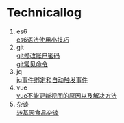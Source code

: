 # Technicallog
1. es6  
[es6语法使用小技巧](https://github.com/thaaa123/Technicallog/blob/master/es6/es6%E8%AF%AD%E6%B3%95%E4%BD%BF%E7%94%A8%E5%B0%8F%E6%8A%80%E5%B7%A7.md)
2. git  
[git修改账户密码](https://github.com/thaaa123/Technicallog/blob/master/git/git%E4%BF%AE%E6%94%B9%E8%B4%A6%E6%88%B7%E5%AF%86%E7%A0%81.md)   
[git常见命令](https://github.com/thaaa123/Technicallog/blob/master/git/git%E5%B8%B8%E8%A7%81%E5%91%BD%E4%BB%A4.md)
3. jq  
[jq事件绑定和自动触发事件](https://github.com/thaaa123/Technicallog/blob/master/jq/jq%E4%BA%8B%E4%BB%B6%E7%BB%91%E5%AE%9A%E5%92%8C%E8%87%AA%E5%8A%A8%E8%A7%A6%E5%8F%91%E4%BA%8B%E4%BB%B6.md)
4. vue  
[vue不能更新视图的原因以及解决方法](https://github.com/thaaa123/Technicallog/blob/master/vue/vue%E4%B8%8D%E8%83%BD%E6%9B%B4%E6%96%B0%E8%A7%86%E5%9B%BE%E7%9A%84%E5%8E%9F%E5%9B%A0%E4%BB%A5%E5%8F%8A%E8%A7%A3%E5%86%B3%E6%96%B9%E6%B3%95.md)
5. 杂谈  
[转基因食品杂谈](https://github.com/thaaa123/Technicallog/blob/master/%E6%9D%82%E8%B0%88/%E8%BD%AC%E5%9F%BA%E5%9B%A0%E9%A3%9F%E5%93%81%E6%9D%82%E8%B0%88.md)